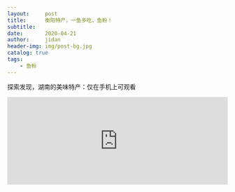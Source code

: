 ```yaml
---
layout:     post
title:      衡阳特产，一鱼多吃，鱼粉！
subtitle:   
date:       2020-04-21
author:     jidan
header-img: img/post-bg.jpg
catalog: true
tags:
    - 鱼粉
---
```

<body>
  <p>探索发现，湖南的美味特产：仅在手机上可观看</p>
  <div id="page1">
    <iframe align="center" width="100%" height="200" src="http://hls.cntv.baishancdnx.cn/asp/hls/2000/0303000a/3/default/988996b26296408992ff3f6aa913b723/2000.m3u8"  frameborder="no" border="0" marginwidth="0" marginheight="0" scrolling="no"></iframe>
  </div>
</body>